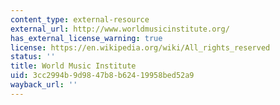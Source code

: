```yaml
---
content_type: external-resource
external_url: http://www.worldmusicinstitute.org/
has_external_license_warning: true
license: https://en.wikipedia.org/wiki/All_rights_reserved
status: ''
title: World Music Institute
uid: 3cc2994b-9d98-47b8-b624-19958bed52a9
wayback_url: ''
---
```

